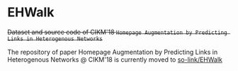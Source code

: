# EHWalk
~~Dataset and source code of CIKM'18 `Homepage Augmentation by Predicting Links in Heterogenous Networks`~~

The repository of paper Homepage Augmentation by Predicting Links in Heterogenous Networks @ CIKM'18 is currently moved to [so-link/EHWalk](https://github.com/so-link/EHWalk)
